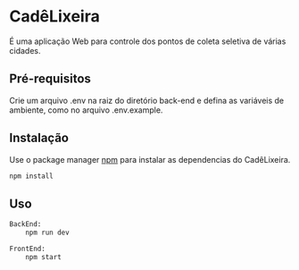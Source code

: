 # CadêLixeira
É uma aplicação Web para controle dos pontos de coleta seletiva de várias cidades.

## Pré-requisitos

Crie um arquivo .env na raiz do diretório back-end e defina as variáveis ​​de ambiente, como no arquivo .env.example.

## Instalação

Use o package manager [npm](https://www.npmjs.com/) para instalar as dependencias do CadêLixeira.

```bash
npm install
```

## Uso

```bash
BackEnd:
	npm run dev

FrontEnd:
	npm start
```